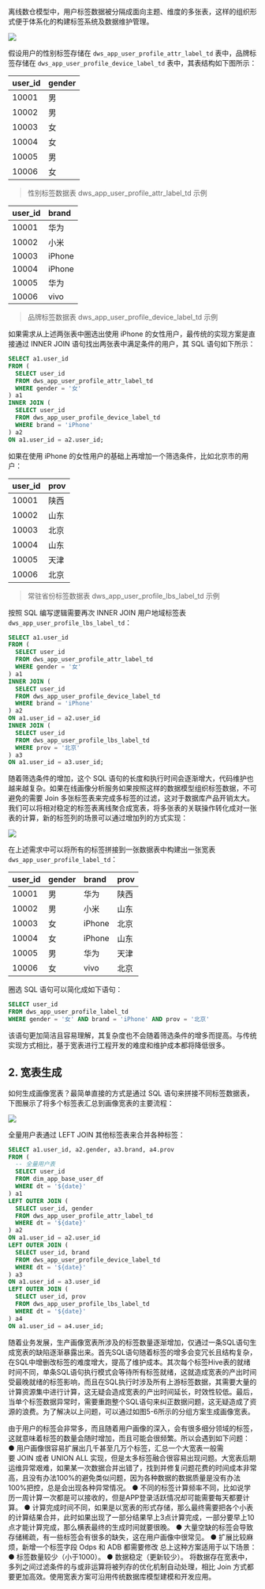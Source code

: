 

离线数仓模型中，用户标签数据被分隔成面向主题、维度的多张表，这样的组织形式便于体系化的构建标签系统及数据维护管理。

![](image_user_profile_label_wide_table_1.png)

假设用户的性别标签存储在 `dws_app_user_profile_attr_label_td` 表中，品牌标签存储在 `dws_app_user_profile_device_label_td` 表中，其表结构如下图所示：

| user_id | gender |
| :------------- | :------------- |
| 10001 | 男 |
| 10002 | 男 |
| 10003 | 女 |
| 10004 | 女 |
| 10005 | 男 |
| 10006 | 女 |

> 性别标签数据表 dws_app_user_profile_attr_label_td 示例

| user_id | brand |
| :------------- | :------------- |
| 10001 | 华为 |
| 10002 | 小米 |
| 10003 | iPhone |
| 10004 | iPhone |
| 10005 | 华为 |
| 10006 | vivo |

> 品牌标签数据表 dws_app_user_profile_device_label_td 示例

如果需求从上述两张表中圈选出使用 iPhone 的女性用户，最传统的实现方案是直接通过 INNER JOIN 语句找出两张表中满足条件的用户，其 SQL 语句如下所示：
```sql
SELECT a1.user_id
FROM (
  SELECT user_id
  FROM dws_app_user_profile_attr_label_td
  WHERE gender = '女'
) a1
INNER JOIN (
  SELECT user_id
  FROM dws_app_user_profile_device_label_td
  WHERE brand = 'iPhone'
) a2
ON a1.user_id = a2.user_id;
```
如果在使用 iPhone 的女性用户的基础上再增加一个筛选条件，比如北京市的用户：

| user_id | prov |
| :------------- | :------------- |
| 10001 | 陕西 |
| 10002 | 山东 |
| 10003 | 北京 |
| 10004 | 山东 |
| 10005 | 天津 |
| 10006 | 北京 |

> 常驻省份标签数据表 dws_app_user_profile_lbs_label_td 示例

按照 SQL 编写逻辑需要再次 INNER JOIN 用户地域标签表 `dws_app_user_profile_lbs_label_td`：
```sql
SELECT a1.user_id
FROM (
  SELECT user_id
  FROM dws_app_user_profile_attr_label_td
  WHERE gender = '女'
) a1
INNER JOIN (
  SELECT user_id
  FROM dws_app_user_profile_device_label_td
  WHERE brand = 'iPhone'
) a2
ON a1.user_id = a2.user_id
INNER JOIN (
  SELECT user_id
  FROM dws_app_user_profile_lbs_label_td
  WHERE prov = '北京'
) a3
ON a1.user_id = a3.user_id;
```

随着筛选条件的增加，这个 SQL 语句的长度和执行时间会逐渐增大，代码维护也越来越复杂。如果在线画像分析服务如果按照这样的数据模型组织标签数据，不可避免的需要 Join 多张标签表来完成多标签的过滤，这对于数据库产品开销太大。我们可以将相对稳定的标签表离线聚合成宽表，将多张表的关联操作转化成对一张表的计算，新的标签列的场景可以通过增加列的方式实现：

![](image_user_profile_label_wide_table_2.png)

在上述需求中可以将所有的标签拼接到一张数据表中构建出一张宽表 `dws_app_user_profile_label_td`：

| user_id | gender | brand | prov |
| :------------- | :------------- | :------------- | :------------- |
| 10001 | 男 | 华为 | 陕西 |
| 10002 | 男 | 小米 | 山东 |
| 10003 | 女 | iPhone | 北京 |
| 10004 | 女 | iPhone | 山东 |
| 10005 | 男 | 华为 | 天津 |
| 10006 | 女 | vivo | 北京 |

圈选 SQL 语句可以简化成如下语句：
```sql
SELECT user_id
FROM dws_app_user_profile_label_td
WHERE gender = '女' AND brand = 'iPhone' AND prov = '北京'
```

该语句更加简洁且容易理解，其复杂度也不会随着筛选条件的增多而提高。与传统实现方式相比，基于宽表进行工程开发的难度和维护成本都将降低很多。

## 2. 宽表生成

如何生成画像宽表？最简单直接的方式是通过 SQL 语句来拼接不同标签数据表，下图展示了将多个标签表汇总到画像宽表的主要流程：

![](image_user_profile_label_wide_table_3.png)

全量用户表通过 LEFT JOIN 其他标签表来合并各种标签：
```sql
SELECT a1.user_id, a2.gender, a3.brand, a4.prov
FROM (
  -- 全量用户表
  SELECT user_id
  FROM dim_app_base_user_df
  WHERE dt = '${date}'
) a1
LEFT OUTER JOIN (
  SELECT user_id, gender
  FROM dws_app_user_profile_attr_label_td
  WHERE dt = '${date}'
) a2
ON a1.user_id = a2.user_id
LEFT OUTER JOIN (
  SELECT user_id, brand
  FROM dws_app_user_profile_device_label_td
  WHERE dt = '${date}'
) a3
ON a1.user_id = a3.user_id
LEFT OUTER JOIN (
  SELECT user_id, prov
  FROM dws_app_user_profile_lbs_label_td
  WHERE dt = '${date}'
) a4
ON a1.user_id = a4.user_id;
```

随着业务发展，生产画像宽表所涉及的标签数量逐渐增加，仅通过一条SQL语句生成宽表的缺陷逐渐暴露出来。首先SQL语句随着标签的增多会变冗长且结构复杂，在SQL中增删改标签的难度增大，提高了维护成本。其次每个标签Hive表的就绪时间不同，单条SQL语句执行模式会等待所有标签就绪，这就造成宽表的产出时间受最晚就绪的标签影响，而且在SQL执行时涉及所有上游标签数据，其需要大量的计算资源集中进行计算，这无疑会造成宽表的产出时间延长，时效性较低。最后，当单个标签数据异常时，需要重跑整个SQL语句来纠正数据问题，这无疑造成了资源的浪费。为了解决以上问题，可以通过如图5-6所示的分组方案生成画像宽表。


由于用户的标签会非常多，而且随着用户画像的深入，会有很多细分领域的标签，这就意味着标签的数量会随时增加，而且可能会很频繁。所以会遇到如下问题：
● 用户画像很容易扩展出几千甚至几万个标签，汇总一个大宽表一般需要 JOIN 或者 UNION ALL 实现，但是太多标签融合很容易出现问题。大宽表后期运维异常艰难，如果某一次数据合并出错了，找到并修复问题花费的时间成本非常高，且没有办法100%的避免类似问题，因为各种数据的数据质量是没有办法100%把控，总是会出现各种异常情况。
● 不同的标签计算频率不同，比如说学历一周计算一次都是可以接收的，但是APP登录活跃情况却可能需要每天都要计算。
● 计算完成时间不同，如果是以宽表的形式存储，那么最终需要把各个小表的计算结果合并，此时如果出现了一部分结果早上3点计算完成，一部分要早上10点才能计算完成，那么横表最终的生成时间就要很晚。
● 大量空缺的标签会导致存储稀疏，有一些标签会有很多的缺失，这在用户画像中很常见。
● 扩展比较麻烦，新增一个标签字段 Odps 和 ADB 都需要修改
总上这种方案适用于以下场景：
● 标签数量较少（小于1000）。
● 数据稳定（更新较少）。
将数据存在宽表中，多列之间过滤条件的与或非运算将被列存的优化机制自动处理，相比 Join 方式都要更加高效。使用宽表方案可沿用传统数据库模型建模和开发应用。
